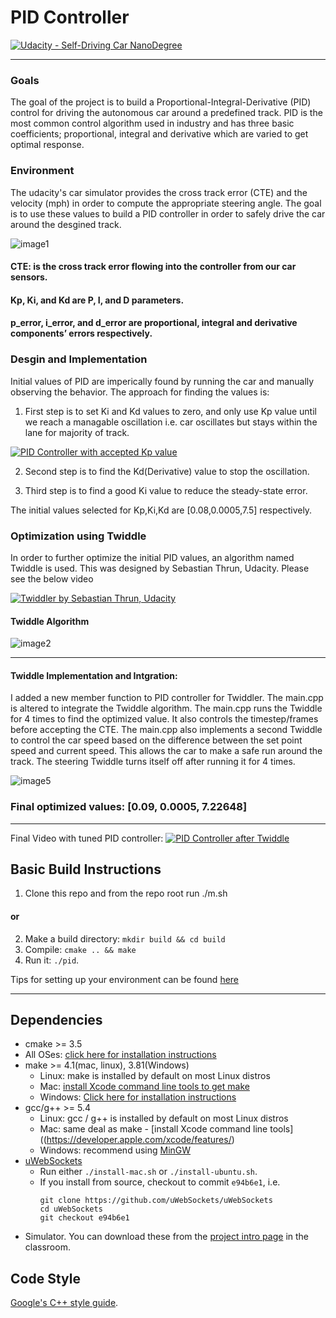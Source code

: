 # PID Controller

[![Udacity - Self-Driving Car NanoDegree](https://s3.amazonaws.com/udacity-sdc/github/shield-carnd.svg)](http://www.udacity.com/drive)

---
### Goals
The goal of the project is to build a Proportional-Integral-Derivative (PID) control for driving the autonomous car around a predefined track. PID is the most common control algorithm used in industry and has three basic coefficients; proportional, integral and derivative which are varied to get optimal response.

### Environment
The udacity's car simulator provides the cross track error (CTE) and the velocity (mph) in order to compute the appropriate steering angle. The goal is to use these values to build a PID controller in order to safely drive the car around the desgined track.

![image1](images/Image0.png "Udacity Simiulator")

#### CTE: is the cross track error flowing into the controller from our car sensors.
#### Kp, Ki, and Kd are P, I, and D parameters.
#### p_error, i_error, and d_error are proportional, integral and derivative components’ errors respectively.

### Desgin and Implementation
Initial values of PID are imperically found by running the car and manually observing the behavior. The approach for finding the values is:

1. First step is to set Ki and Kd values to zero, and only use Kp value until we reach a managable oscillation i.e. car oscillates but stays within the lane for majority of track.

[![PID Controller with accepted Kp value](images/Image1.png)](https://youtu.be/BVALgxNa6v0)


2. Second step is to find the Kd(Derivative) value to stop the oscillation.

3. Third step is to find a good Ki value to reduce the steady-state error.

The initial values selected for Kp,Ki,Kd are [0.08,0.0005,7.5] respectively.

### Optimization using Twiddle
In order to further optimize the initial PID values, an algorithm named Twiddle is used.  This was designed by Sebastian Thrun, Udacity. Please see the below video

[![Twiddler by Sebastian Thrun, Udacity](images/Image3.png)](https://www.youtube.com/watch?v=2uQ2BSzDvXs)


#### Twiddle Algorithm
![image2](images/Image2.png)

---
#### Twiddle Implementation and Intgration:
I added a new member function to PID controller for Twiddler. The main.cpp is altered to integrate the Twiddle algorithm. The main.cpp runs the Twiddle for 4 times to find the optimized value. It also controls the timestep/frames before accepting the CTE. The main.cpp also implements a second Twiddle to control the car speed based on the difference between the set point speed and current speed. This allows the car to make a safe run around the track. The steering Twiddle turns itself off after running it for 4 times.

![image5](images/Image5.png)

### Final optimized values: [0.09, 0.0005, 7.22648]


---
Final Video with tuned PID controller:
[![PID Controller after Twiddle](images/Image4.png)](https://youtu.be/Gte-sV17Pvg)


## Basic Build Instructions
1. Clone this repo and from the repo root run ./m.sh 
#### or 
2. Make a build directory: `mkdir build && cd build`
3. Compile: `cmake .. && make`
4. Run it: `./pid`. 


Tips for setting up your environment can be found [here](https://classroom.udacity.com/nanodegrees/nd013/parts/40f38239-66b6-46ec-ae68-03afd8a601c8/modules/0949fca6-b379-42af-a919-ee50aa304e6a/lessons/f758c44c-5e40-4e01-93b5-1a82aa4e044f/concepts/23d376c7-0195-4276-bdf0-e02f1f3c665d)

---
## Dependencies
* cmake >= 3.5
 * All OSes: [click here for installation instructions](https://cmake.org/install/)
* make >= 4.1(mac, linux), 3.81(Windows)
  * Linux: make is installed by default on most Linux distros
  * Mac: [install Xcode command line tools to get make](https://developer.apple.com/xcode/features/)
  * Windows: [Click here for installation instructions](http://gnuwin32.sourceforge.net/packages/make.htm)
* gcc/g++ >= 5.4
  * Linux: gcc / g++ is installed by default on most Linux distros
  * Mac: same deal as make - [install Xcode command line tools]((https://developer.apple.com/xcode/features/)
  * Windows: recommend using [MinGW](http://www.mingw.org/)
* [uWebSockets](https://github.com/uWebSockets/uWebSockets)
  * Run either `./install-mac.sh` or `./install-ubuntu.sh`.
  * If you install from source, checkout to commit `e94b6e1`, i.e.
    ```
    git clone https://github.com/uWebSockets/uWebSockets 
    cd uWebSockets
    git checkout e94b6e1
    ```
* Simulator. You can download these from the [project intro page](https://github.com/udacity/self-driving-car-sim/releases) in the classroom.

## Code Style
[Google's C++ style guide](https://google.github.io/styleguide/cppguide.html).
